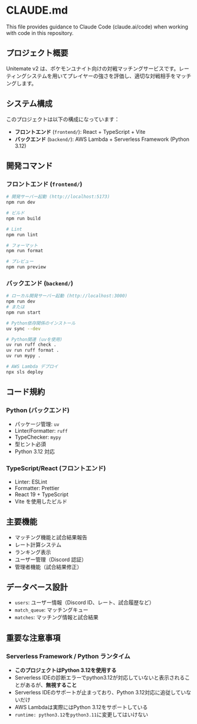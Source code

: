 # CLAUDE.md

This file provides guidance to Claude Code (claude.ai/code) when working with code in this repository.

## プロジェクト概要

Unitemate v2 は、ポケモンユナイト向けの対戦マッチングサービスです。レーティングシステムを用いてプレイヤーの強さを評価し、適切な対戦相手をマッチングします。

## システム構成

このプロジェクトは以下の構成になっています：

- **フロントエンド** (`frontend/`): React + TypeScript + Vite
- **バックエンド** (`backend/`): AWS Lambda + Serverless Framework (Python 3.12)

## 開発コマンド

### フロントエンド (`frontend/`)

```bash
# 開発サーバー起動 (http://localhost:5173)
npm run dev

# ビルド
npm run build

# Lint
npm run lint

# フォーマット
npm run format

# プレビュー
npm run preview
```

### バックエンド (`backend/`)

```bash
# ローカル開発サーバー起動 (http://localhost:3000)
npm run dev
# または
npm run start

# Python依存関係のインストール
uv sync --dev

# Python関連 (uvを使用)
uv run ruff check .
uv run ruff format .
uv run mypy .

# AWS Lambda デプロイ
npx sls deploy
```

## コード規約

### Python (バックエンド)

- パッケージ管理: `uv`
- Linter/Formatter: `ruff`
- TypeChecker: `mypy`
- 型ヒント必須
- Python 3.12 対応

### TypeScript/React (フロントエンド)

- Linter: ESLint
- Formatter: Prettier
- React 19 + TypeScript
- Vite を使用したビルド

## 主要機能

- マッチング機能と試合結果報告
- レート計算システム
- ランキング表示
- ユーザー管理（Discord 認証）
- 管理者機能（試合結果修正）

## データベース設計

- `users`: ユーザー情報（Discord ID、レート、試合履歴など）
- `match_queue`: マッチングキュー
- `matches`: マッチング情報と試合結果

## 重要な注意事項

### Serverless Framework / Python ランタイム

- **このプロジェクトはPython 3.12を使用する**
- Serverless IDEの診断エラーでpython3.12が対応していないと表示されることがあるが、**無視すること**
- Serverless IDEのサポートが止まっており、Python 3.12対応に追従していないだけ
- AWS Lambdaは実際にはPython 3.12をサポートしている
- `runtime: python3.12`を`python3.11`に変更してはいけない
